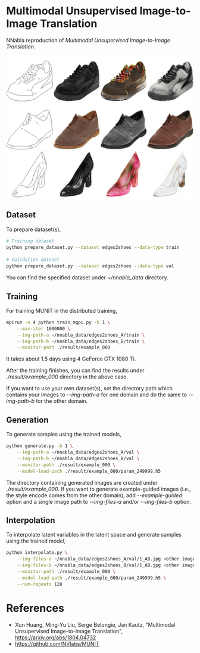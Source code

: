 # Multimodal Unsupervised Image-to-Image Translation

NNabla reproduction of *Multimodal Unsupervised Image-to-Image Translation*.


![](./images/000000-000.png)
![](./images/000010-000.png)
![](./images/000154-000.png)


## Dataset

To prepare dataset(s), 

```bash
# Training dataset
python prepare_dataset.py --dataset edges2shoes --data-type train

# Validation dataset
python prepare_dataset.py --dataset edges2shoes --data-type val

```

You can find the specified dataset under *~/nnabla_data* directory.


## Training

For training MUNIT in the distributed training, 

```bash
mpirun -n 4 python train_mgpu.py -b 1 \
	--max-iter 1000000 \
	--img-path-a ~/nnabla_data/edges2shoes_A/train \
	--img-path-b ~/nnabla_data/edges2shoes_B/train \
	--monitor-path ./result/example_000
```

It takes about 1.5 days using 4 GeForce GTX 1080 Ti.


After the training finishes, you can find the results under *./result/example_000* directory in the above case.

If you want to use your own dataset(s), set the directory path which contains your images to *--img-path-a* for one domain and do the same to *--img-path-b* for the other domain.


## Generation

To generate samples using the trained models, 

```bash
python generate.py -b 1 \
	--img-path-a ~/nnabla_data/edges2shoes_A/val \
	--img-path-b ~/nnabla_data/edges2shoes_B/val \
	--monitor-path ./result/example_000 \
	--model-load-path ./result/example_000/param_249999.h5
```

The directory containing generated images are created under *./result/example_000*. If you want to generate example-guided images (i.e., the style encode comes from the other domain), add *--example-guided* option and a single image path to *--img-files-a* and/or *--img-files-b* option.

## Interpolation

To interpolate latent variables in the latent space and generate samples using the trained model, 

```bash
python interpolate.py \
	--img-files-a ~/nnabla_data/edges2shoes_A/val/1_AB.jpg <other image files> \
	--img-files-b ~/nnabla_data/edges2shoes_B/val/1_AB.jpg <other image files> \
	--monitor-path ./result/example_000 \
	--model-load-path ./result/example_000/param_249999.h5 \
	--num-repeats 128
```


# References
- Xun Huang, Ming-Yu Liu, Serge Belongie, Jan Kautz, "Multimodal Unsupervised Image-to-Image Translation", https://arxiv.org/abs/1804.04732
- https://github.com/NVlabs/MUNIT


